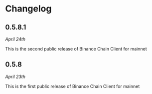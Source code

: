 # Changelog
## 0.5.8.1

*April 24th*

This is the second public release of Binance Chain Client for mainnet

## 0.5.8

*April 23th*

This is the first public release of Binance Chain Client for mainnet